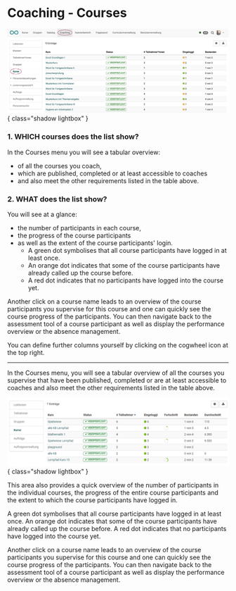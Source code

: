 # Coaching - Courses

![coaching_kurse_v1_de.png](assets/coaching_kurse_v1_de.png){ class="shadow lightbox" }

### 1. WHICH courses does the list show?

In the Courses menu you will see a tabular overview:

* of all the courses you coach,
* which are published, completed or at least accessible to coaches
* and also meet the other requirements listed in the table above.


### 2. WHAT does the list show?

You will see at a glance:

* the number of participants in each course,
* the progress of the course participants
* as well as the extent of the course participants' login.
  * A green dot symbolises that all course participants have logged in at least once.
  * An orange dot indicates that some of the course participants have already called up the course before.
  * A red dot indicates that no participants have logged into the course yet.




Another click on a course name leads to an overview of the course participants you supervise for this course and one can quickly see the course progress of the participants. You can then navigate back to the assessment tool of a course participant as well as display the performance overview or the absence management.

You can define further columns yourself by clicking on the cogwheel icon at the top right.

---

In the Courses menu, you will see a tabular overview of all the courses you supervise that have been published, completed or are at least accessible to coaches and also meet the other requirements listed in the table above.


![Coaching Tool Menü Kurse](assets/Coaching_Kurse.png){ class="shadow lightbox" }

This area also provides a quick overview of the number of participants in the individual courses, the progress of the entire course participants and the extent to which the course participants have logged in.

A green dot symbolises that all course participants have logged in at least once. An orange dot indicates that some of the course participants have already called up the course before. A red dot indicates that no participants have logged into the course yet.

Another click on a course name leads to an overview of the course participants you supervise for this course and one can quickly see the course progress of the participants. You can then navigate back to the assessment tool of a course participant as well as display the performance overview or the absence management.

